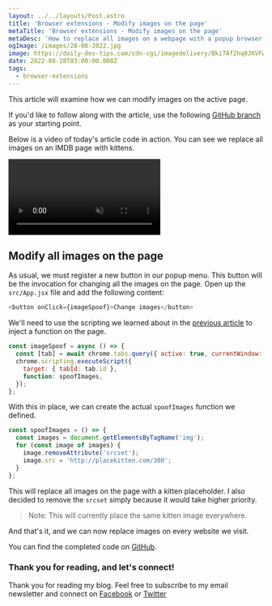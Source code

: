 ```yaml
---
layout: ../../layouts/Post.astro
title: 'Browser extensions - Modify images on the page'
metaTitle: 'Browser extensions - Modify images on the page'
metaDesc: 'How to replace all images on a webpage with a popup browser extension'
ogImage: /images/28-08-2022.jpg
image: https://daily-dev-tips.com/cdn-cgi/imagedelivery/Bki7Af2hq0JKVFw1XYYMQg/e6f5faa6-8a37-4c95-dbe7-cebb8cc68500
date: 2022-08-28T03:00:00.000Z
tags:
  - browser-extensions
---
```


This article will examine how we can modify images on the active page.

If you'd like to follow along with the article, use the following [GitHub branch](https://github.com/rebelchris/popup-extension/tree/messaging) as your starting point.

Below is a video of today's article code in action. You can see we replace all images on an IMDB page with kittens.

<!-- ![Browser extensions - Modify images on the page](https://dev-to-uploads.s3.amazonaws.com/uploads/articles/3f3yho8bzwsbmwoc3o8j.gif) -->
<video autoplay loop muted playsinline>
  <source src="https://res.cloudinary.com/daily-dev-tips/video/upload/v1660807836/spoof-images_xjwqgo.webm" type="video/webm" />
  <source src="https://res.cloudinary.com/daily-dev-tips/video/upload/v1660807835/spoof-images_et7kbk.mp4" type="video/mp4" />
</video>

## Modify all images on the page

As usual, we must register a new button in our popup menu.
This button will be the invocation for changing all the images on the page. Open up the `src/App.jsx` file and add the following content:

```js
<button onClick={imageSpoof}>Change images</button>
```

We'll need to use the scripting we learned about in the [previous article](https://daily-dev-tips.com/posts/browser-extensions-messaging/) to inject a function on the page.

```js
const imageSpoof = async () => {
  const [tab] = await chrome.tabs.query({ active: true, currentWindow: true });
  chrome.scripting.executeScript({
    target: { tabId: tab.id },
    function: spoofImages,
  });
};
```

With this in place, we can create the actual `spoofImages` function we defined.

```js
const spoofImages = () => {
  const images = document.getElementsByTagName('img');
  for (const image of images) {
    image.removeAttribute('srcset');
    image.src = 'http://placekitten.com/300';
  }
};
```

This will replace all images on the page with a kitten placeholder.
I also decided to remove the `srcset` simply because it would take higher priority.

> Note: This will currently place the same kitten image everywhere.

And that's it, and we can now replace images on every website we visit.

You can find the completed code on [GitHub](https://github.com/rebelchris/popup-extension/tree/image-spoof).

### Thank you for reading, and let's connect!

Thank you for reading my blog. Feel free to subscribe to my email newsletter and connect on [Facebook](https://www.facebook.com/DailyDevTipsBlog) or [Twitter](https://twitter.com/DailyDevTips1)
